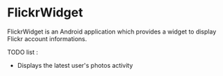FlickrWidget
============

FlickrWidget is an Android application which provides a widget to display Flickr account informations.

TODO list :

* Displays the latest user's photos activity
